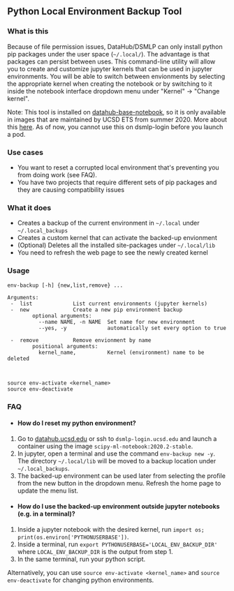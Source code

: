 ## Python Local Environment Backup Tool

### What is this
Because of file permission issues, DataHub/DSMLP can only install python pip packages under the user space (`~/.local/`). The advantage is that packages can persist between uses. This command-line utility will allow you to create and customize jupyter kernels that can be used in jupyter environments. You will be able to switch between envionments by selecting the appropriate kernel when creating the notebook or by switching to it inside the notebook interface dropdown menu under "Kernel" -> "Change kernel".

Note: This tool is installed on [datahub-base-notebook](https://github.com/ucsd-ets/datahub-base-notebook), so it is only available in images that are maintained by UCSD ETS from summer 2020. More about this [here](https://ucsdservicedesk.service-now.com/its?id=kb_article_view&sys_kb_id=12459737dbe69810a4bc41db13961976). As of now, you cannot use this on dsmlp-login before you launch a pod.

### Use cases
- You want to reset a corrupted local environment that's preventing you from doing work (see FAQ).
- You have two projects that require different sets of pip packages and they are causing compatibility issues

### What it does
- Creates a backup of the current environment in `~/.local` under `~/.local_backups`
- Creates a custom kernel that can activate the backed-up envionment
- (Optional) Deletes all the installed site-packages under `~/.local/lib`
- You need to refresh the web page to see the newly created kernel

### Usage
```
env-backup [-h] {new,list,remove} ...

Arguments:
 -  list             List current environments (jupyter kernels)
 -  new              Create a new pip environment backup
        optional arguments:
          --name NAME, -n NAME  Set name for new environment
          --yes, -y             automatically set every option to true

 -  remove           Remove envionment by name
        positional arguments:
          kernel_name,          Kernel (environment) name to be deleted



source env-activate <kernel_name>
source env-deactivate
```

### FAQ
- #### How do I reset my python environment?


1. Go to [datahub.ucsd.edu](https://datahub.ucsd.edu) or ssh to `dsmlp-login.ucsd.edu` and launch a container using the image `scipy-ml-notebook:2020.2-stable`.
2. In jupyter, open a terminal and use the command `env-backup new -y`. The directory `~/.local/lib` will be moved to a backup location under `~/.local_backups`.
3. The backed-up environment can be used later from selecting the profile from the new button in the dropdown menu. Refresh the home page to update the menu list.

- #### How do I use the backed-up environment outside jupyter notebooks (e.g. in a terminal)?


1. Inside a jupyter notebook with the desired kernel, run `import os; print(os.environ['PYTHONUSERBASE'])`.
2. Inside a terminal, run `export PYTHONUSERBASE='LOCAL_ENV_BACKUP_DIR'` where `LOCAL_ENV_BACKUP_DIR` is the output from step 1.
3. In the same terminal, run your python script.

Alternatively, you can use `source env-activate <kernel_name>` and `source env-deactivate` for changing python environments.

